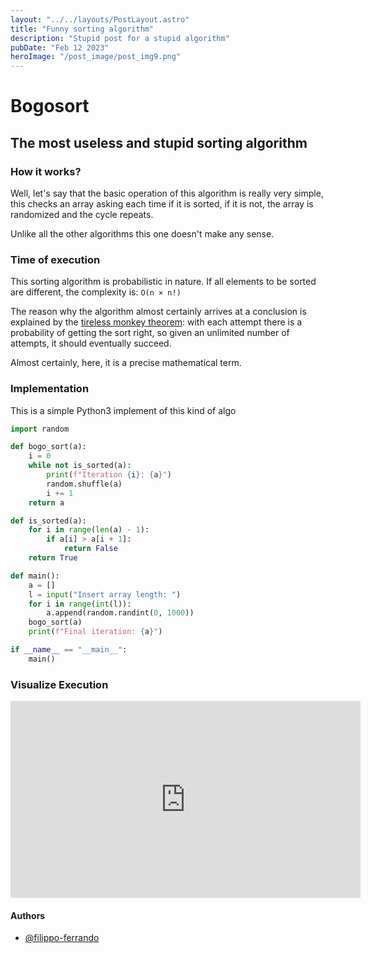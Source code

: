 ```yaml
---
layout: "../../layouts/PostLayout.astro"
title: "Funny sorting algorithm"
description: "Stupid post for a stupid algorithm"
pubDate: "Feb 12 2023"
heroImage: "/post_image/post_img9.png"
---
```


# Bogosort
## The most useless and stupid sorting algorithm

### How it works?

Well, let's say that the basic operation of this algorithm is really very simple, this checks an array asking each time if it is sorted, if it is not, the array is randomized and the cycle repeats.

Unlike all the other algorithms this one doesn't make any sense.

### Time of execution

This sorting algorithm is probabilistic in nature. If all elements to be sorted are different, the complexity is: ```O(n × n!)```

The reason why the algorithm almost certainly arrives at a conclusion is explained by the [tireless monkey theorem](https://en.wikipedia.org/wiki/Infinite_monkey_theorem): with each attempt there is a probability of getting the sort right, so given an unlimited number of attempts, it should eventually succeed.

Almost certainly, here, it is a precise mathematical term.

### Implementation

This is a simple Python3 implement of this kind of algo

```python
import random

def bogo_sort(a):
    i = 0
    while not is_sorted(a):
        print(f"Iteration {i}: {a}")
        random.shuffle(a)
        i += 1
    return a

def is_sorted(a):
    for i in range(len(a) - 1):
        if a[i] > a[i + 1]:
            return False
    return True

def main():
    a = []
    l = input("Insert array length: ")
    for i in range(int(l)):
        a.append(random.randint(0, 1000))
    bogo_sort(a)
    print(f"Final iteration: {a}")

if __name__ == "__main__":
    main()
```

### Visualize Execution

<iframe width="560" height="315" src="https://www.youtube.com/embed/DaPJkYo2quc" title="Bogo Sort algo" frameborder="0" allow="accelerometer; autoplay; clipboard-write; encrypted-media; gyroscope; picture-in-picture; web-share" allowfullscreen></iframe>

#### Authors

- [@filippo-ferrando](https://www.github.com/filippo-ferrando)